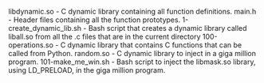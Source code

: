 libdynamic.so - C dynamic library containing all function definitions.
main.h -  Header files containing all the function prototypes.
1-create_dynamic_lib.sh - Bash script that creates a dynamic library called liball.so from all the .c files that are in the current directory
100-operations.so - C dynamic library that contains C functions that can be called from Python.
random.so - C dynamic library to inject in a giga million program.
101-make_me_win.sh - Bash script to inject the libmask.so library, using LD_PRELOAD, in the giga million program.

